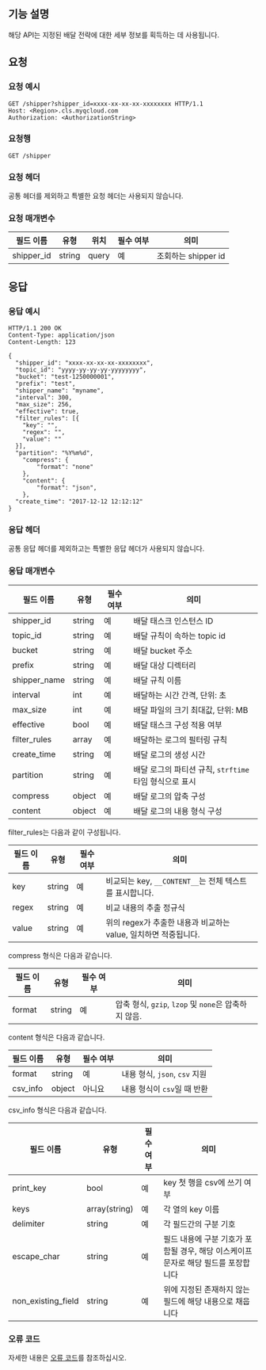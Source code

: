 ## 기능 설명

해당 API는 지정된 배달 전략에 대한 세부 정보를 획득하는 데 사용됩니다.

## 요청

### 요청 예시

```
GET /shipper?shipper_id=xxxx-xx-xx-xx-xxxxxxxx HTTP/1.1
Host: <Region>.cls.myqcloud.com
Authorization: <AuthorizationString>
```

### 요청행

```
GET /shipper
```

### 요청 헤더

공통 헤더를 제외하고 특별한 요청 헤더는 사용되지 않습니다.

### 요청 매개변수

| 필드 이름     | 유형   | 위치  | 필수 여부 | 의미             |
| ---------- | ------ | ----- | -------- | ---------------- |
| shipper_id | string | query | 예       | 조회하는 shipper id |

## 응답

### 응답 예시

```
HTTP/1.1 200 OK
Content-Type: application/json
Content-Length: 123

{
  "shipper_id": "xxxx-xx-xx-xx-xxxxxxxx",
  "topic_id": "yyyy-yy-yy-yy-yyyyyyyy",
  "bucket": "test-1250000001",
  "prefix": "test",
  "shipper_name": "myname",
  "interval": 300,
  "max_size": 256,
  "effective": true,
  "filter_rules": [{
    "key": "",
    "regex": "",
    "value": ""
  }],
  "partition": "%Y%m%d",
    "compress": {
        "format": "none"
    },
    "content": {
        "format": "json",
    },
  "create_time": "2017-12-12 12:12:12"
}
```

### 응답 헤더

공통 응답 헤더를 제외하고는 특별한 응답 헤더가 사용되지 않습니다.

### 응답 매개변수

| 필드 이름       | 유형   | 필수 여부 | 의미                                             |
| ------------ | ------ | -------- | ------------------------------------------------ |
| shipper_id   | string | 예       | 배달 태스크 인스턴스 ID                                        |
| topic_id     | string | 예       | 배달 규칙이 속하는 topic id                           |
| bucket       | string | 예       | 배달 bucket 주소                                 |
| prefix       | string | 예       | 배달 대상 디렉터리                                   |
| shipper_name | string | 예       | 배달 규칙 이름                                   |
| interval     | int    | 예       | 배달하는 시간 간격, 단위: 초                          |
| max_size     | int    | 예       | 배달 파일의 크기 최대값, 단위: MB                      |
| effective    | bool   | 예       | 배달 태스크 구성 적용 여부                                         |
| filter_rules | array  | 예       | 배달하는 로그의 필터링 규칙                               |
| create_time  | string | 예       | 배달 로그의 생성 시간                               |
| partition    | string | 예       | 배달 로그의 파티션 규칙, `strftime` 타임 형식으로 표시 |
| compress     | object | 예       | 배달 로그의 압축 구성                               |
| content      | object | 예       | 배달 로그의 내용 형식 구성                           |

filter_rules는 다음과 같이 구성됩니다.

| 필드 이름 | 유형   | 필수 여부 | 의미                                               |
| ------ | ------ | -------- | -------------------------------------------------- |
| key    | string | 예       | 비교되는 key, `__CONTENT__`는 전체 텍스트를 표시합니다.               |
| regex  | string | 예   | 비교 내용의 추출 정규식                           |
| value  | string | 예       | 위의 regex가 추출한 내용과 비교하는 value, 일치하면 적중됩니다. |

compress 형식은 다음과 같습니다.

| 필드 이름 | 유형   | 필수 여부 | 의미                                       |
| ------ | ------ | -------- | ------------------------------------------ |
| format | string | 예       | 압축 형식, `gzip`, `lzop` 및 `none`은 압축하지 않음. |

content 형식은 다음과 같습니다.

| 필드 이름   | 유형   | 필수 여부 | 의미                        |
| -------- | ------ | -------- | --------------------------- |
| format   | string | 예       | 내용 형식, `json`, `csv` 지원 |
| csv_info | object | 아니요       | 내용 형식이 `csv`일 때 반환       |

csv_info 형식은 다음과 같습니다.

| 필드 이름             | 유형          | 필수 여부 | 의미                                             |
| ------------------ | ------------- | -------- | ------------------------------------------------ |
| print_key          | bool          | 예       | key 첫 행을 csv에 쓰기 여부                                 |
| keys               | array(string) | 예       | 각 열의 key 이름                                    |
| delimiter          | string        | 예       | 각 필드간의 구분 기호                                 |
| escape_char        | string        | 예       | 필드 내용에 구분 기호가 포함될 경우, 해당 이스케이프 문자로 해당 필드를 포장합니다 |
| non_existing_field | string        | 예       | 위에 지정된 존재하지 않는 필드에 해당 내용으로 채웁니다           |

### 오류 코드

자세한 내용은 [오류 코드](https://cloud.tencent.com/document/product/614/12402)를 참조하십시오.


